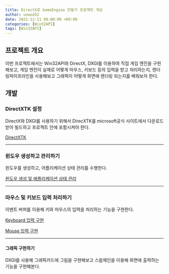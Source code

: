 ```yaml
---
title: DirectX로 GameEngine 만들기 프로젝트 개요
author: unwoo52
date: 2022-12-11 00:00:00 +09:00
categories: [Win32API]
tags: [Win32API]
---
```


## 프로젝트 개요

이번 프로젝트에서는 Win32API와 DirectX, DXGI를 이용하여 직접 게임 엔진을 구현해보고, 게임 엔진이 실제로 어떻게 마우스, 키보드 등의 입력을 받고 처리하는지, 렌더링파이프라인을 사용해보고 그래픽이 어떻게 화면에 렌더링 되는지를 배워보자 한다.

## 개발

### DirectXTK 설정

DirectX와 DXGI를 사용하기 위해서 DirecXTK를 microsoft공식 사이트에서 다운로드 받아 빌드하고 프로젝트 안에 포함시켜야 한다.

[DirectXTK](https://unwoo52.github.io/posts/AdapterReader/)

----

### 윈도우 생성하고 관리하기

윈도우를 생성하고, 어플리케이션 상태 관리를 수행한다.

[윈도우 생성 및 애플리케이션 상태 관리](https://unwoo52.github.io/posts/%EC%95%A0%ED%94%8C%EB%A6%AC%EC%BC%80%EC%9D%B4%EC%85%98-%EC%83%81%ED%83%9C-%EA%B4%80%EB%A6%AC/)

----

### 마우스 및 키보드 입력 처리하기

이벤트 버퍼를 이용해 키와 마우스의 입력을 처리하는 기능을 구현한다.

[Keyboard 입력 구현](https://unwoo52.github.io/posts/Key-%EC%9E%85%EB%A0%A5-%EA%B5%AC%ED%98%84%ED%95%98%EA%B8%B0/)

[Mouse 입력 구현](https://unwoo52.github.io/posts/Mouse-%EC%9E%85%EB%A0%A5-%EA%B5%AC%ED%98%84%ED%95%98%EA%B8%B0/)

----

#### 그래픽 구현하기

DXGI를 사용해 그래픽카드에 그림을 구현해보고 스왑체인을 이용해 화면에 출력하는 기능을 구현해본다.


